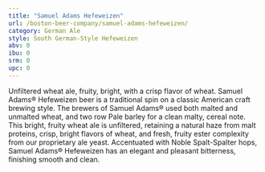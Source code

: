 ```yaml
---
title: "Samuel Adams Hefeweizen"
url: /boston-beer-company/samuel-adams-hefeweizen/
category: German Ale
style: South German-Style Hefeweizen
abv: 0
ibu: 0
srm: 0
upc: 0
---
```

Unfiltered wheat ale, fruity, bright, with a crisp flavor of wheat.  Samuel Adams® Hefeweizen beer is a traditional spin on a classic American craft brewing style. The brewers of Samuel Adams® used both malted and unmalted wheat, and two row Pale barley for a clean malty, cereal note. This bright, fruity wheat ale is unfiltered, retaining a natural haze from malt proteins, crisp, bright flavors of wheat, and fresh, fruity ester complexity from our proprietary ale yeast. Accentuated with Noble Spalt-Spalter hops, Samuel Adams® Hefeweizen has an elegant and pleasant bitterness, finishing smooth and clean.
